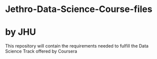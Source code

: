 # Jethro-Data-Science-Course-files
# by JHU
This repository will contain the requirements needed to fulfill the Data Science Track offered by Coursera
